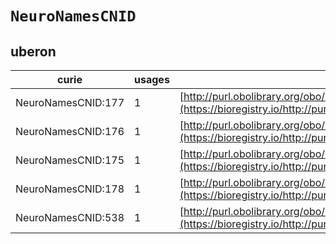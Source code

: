 # `NeuroNamesCNID`

## uberon

| curie              |   usages | nodes                                                                                                                 |
|--------------------|----------|-----------------------------------------------------------------------------------------------------------------------|
| NeuroNamesCNID:177 |        1 | [http://purl.obolibrary.org/obo/UBERON:0015510](https://bioregistry.io/http://purl.obolibrary.org/obo/UBERON:0015510) |
| NeuroNamesCNID:176 |        1 | [http://purl.obolibrary.org/obo/UBERON:0015599](https://bioregistry.io/http://purl.obolibrary.org/obo/UBERON:0015599) |
| NeuroNamesCNID:175 |        1 | [http://purl.obolibrary.org/obo/UBERON:0015703](https://bioregistry.io/http://purl.obolibrary.org/obo/UBERON:0015703) |
| NeuroNamesCNID:178 |        1 | [http://purl.obolibrary.org/obo/UBERON:0015708](https://bioregistry.io/http://purl.obolibrary.org/obo/UBERON:0015708) |
| NeuroNamesCNID:538 |        1 | [http://purl.obolibrary.org/obo/UBERON:0034743](https://bioregistry.io/http://purl.obolibrary.org/obo/UBERON:0034743) |
